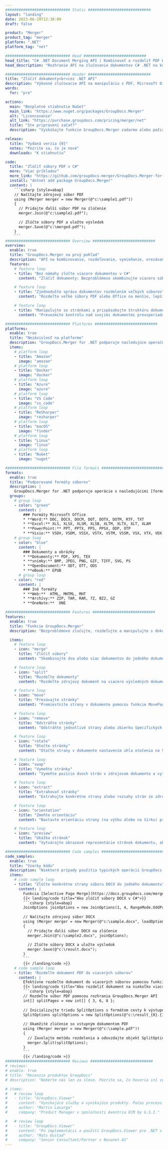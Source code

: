 ```yaml
---
############################# Static ############################
layout: "landing"
date: 2023-06-29T12:38:09
draft: false

product: "Merger"
product_tag: "merger"
platform: ".NET"
platform_tag: "net"

############################# Head ############################
head_title: "C# .NET Document Merging API | Kombinovať a rozdeliť PDF Word Excel EPUB"
head_description: "Rozhranie API na zlučovanie dokumentov C# .NET na kombinovanie, rozdelenie, výmenu alebo odstránenie stránok dokumentov z formátov PDF, Microsoft Word, Excel, prezentácií, Visia a obrázkov."

############################# Header ############################
title: "Zlúčiť dokumenty<br>cez .NET API"
description: "Výkonné zlučovacie API na manipuláciu s PDF, Microsoft Office, HTML a obrazovými súbormi."
words:
  for: "pre"

actions:
  main: "Bezplatné stiahnutie NuGet"
  main_link: "https://www.nuget.org/packages/GroupDocs.Merger"
  alt: "Licencovanie"
  alt_link: "https://purchase.groupdocs.com/pricing/merger/net"
  title: "Ste pripravení začať?"
  description: "Vyskúšajte funkcie GroupDocs.Merger zadarmo alebo požiadajte o licenciu"

release:
  title: "Vydaná verzia {0}"
  notes: "Pozrite sa, čo je nové"
  downloads: "K stiahnutiu"

code:
  title: "Zlúčiť súbory PDF v C#"
  more: "Viac príkladov"
  more_link: "https://github.com/groupdocs-merger/GroupDocs.Merger-for-.NET"
  install: "dotnet add package GroupDocs.Merger"
  content: |
    ```csharp {style=abap}   
    // Načítajte zdrojový súbor PDF
    using (Merger merger = new Merger(@"c:\sample1.pdf"))
    {
      // Pridajte ďalší súbor PDF na zlúčenie
      merger.Join(@"c:\sample2.pdf");

      // Zlúčte súbory PDF a uložte výsledok
      merger.Save(@"c:\merged.pdf");
    }
    ```
############################# Overview ############################
overview:
  enable: true
  title: "GroupDocs.Merger na prvý pohľad"
  description: "API na kombinovanie, rozdeľovanie, vymieňanie, orezávanie alebo odstraňovanie dokumentov, snímok a diagramov v aplikáciách .NET"
  features:
    # feature loop
    - title: "Bez námahy zlúčte viacero dokumentov v C#"
      content: "Zlúčiť dokumenty: Bezproblémovo skombinujte viacero súborov PDF a Office do jedného dokumentu s podporou širokej škály formátov. GroupDocs.Merger for .NET umožňuje rýchle a bezproblémové zlúčenie dokumentov."

    # feature loop
    - title: "Zjednodušte správu dokumentov rozdelením veľkých súborov"
      content: "Rozdeľte veľké súbory PDF alebo Office na menšie, lepšie spravovateľné časti. GroupDocs.Merger for .NET vám umožňuje rozdeliť dokumenty na základe konkrétnych stránok, rozsahov alebo dokonca bez námahy extrahovať jednotlivé stránky."

    # feature loop
    - title: "Manipulujte so stránkami a prispôsobujte štruktúru dokumentu – zmeňte poradie, vymeňte alebo odstráňte"
      content: "Prevezmite kontrolu nad svojimi dokumentmi preusporiadaním strán, odstránením nechcených strán alebo pridaním nových. GroupDocs.Merger for .NET vám umožňuje manipulovať so štruktúrou dokumentov, čo vám umožňuje prispôsobiť a prispôsobiť vaše súbory podľa vašich špecifických potrieb."

############################# Platforms ############################
platforms:
  enable: true
  title: "Nezávislosť na platforme"
  description: "GroupDocs.Merger for .NET podporuje nasledujúce operačné systémy, rámce a správcov balíkov"
  items:
    # platform loop
    - title: "Amazon"
      image: "amazon"
    # platform loop
    - title: "Docker"
      image: "docker"
    # platform loop
    - title: "Azure"
      image: "azure"
    # platform loop
    - title: "VS Code"
      image: "vs_code"
    # platform loop
    - title: "ReSharper"
      image: "resharper"
    # platform loop
    - title: "macOS"
      image: "finder"
    # platform loop
    - title: "Linux"
      image: "linux"
    # platform loop
    - title: "NuGet"
      image: "nuget"

############################# File formats ############################
formats:
  enable: true
  title: "Podporované formáty súborov"
  description: |
    GroupDocs.Merger for .NET podporuje operácie s nasledujúcimi [formátmi súborov dokumentov](https://docs.groupdocs.com/merger/net/supported-document-formats/).
  groups:
    # group loop
    - color: "green"
      content: |
        ### Formáty Microsoft Office
        * **Word:** DOC, DOCX, DOCM, DOT, DOTX, DOTM, RTF, TXT
        * **Excel:** XLS, XLSX, XLSM, XLSB, XLTM, XLTX, XLT, XLAM
        * **PowerPoint:** PPT, PPTX, PPS, PPSX, ODP, OTP
        * **Visio:** VSDX, VSDM, VSSX, VSTX, VSTM, VSSM, VSX, VTX, VDX
    # group loop
    - color: "blue"
      content: |
        ### Dokumenty a obrázky
        * **Dokumenty:** PDF, XPS, TEX
        * **snímky:** BMP, JPEG, PNG, GIF, TIFF, SVG, PS
        * **OpenDocument:** ODT, OTT, ODS
        * **eBook:** EPUB
      # group loop
    - color: "red"
      content: |
        ### Iné formáty
        * **Web:**  HTML, MHTML, MHT
        * **Archívy:** ZIP, TAR, RAR, 7Z, BZ2, GZ
        * **OneNote:**  ONE

############################# Features ############################
features:
  enable: true
  title: "Funkcie GroupDocs.Merger"
  description: "Bezproblémovo zlučujte, rozdeľujte a manipulujte s dokumentmi PDF a Office"

  items:
    # feature loop
    - icon: "merge"
      title: "Zlúčiť súbory"
      content: "Skombinujte dva alebo viac dokumentov do jedného dokumentu a zlúčte konkrétne strany alebo rozsahy strán z viacerých zdrojových dokumentov."

    # feature loop
    - icon: "split"
      title: "Rozdeľte dokumenty"
      content: "Rozdeľte zdrojový dokument na viacero výsledných dokumentov pomocou operácie rozdelenia."

    # feature loop
    - icon: "move"
      title: "Presúvajte stránky"
      content: "Premiestnite strany v dokumente pomocou funkcie MovePage."

    # feature loop
    - icon: "remove"
      title: "Odstráňte stránky"
      content: "Odstráňte jednotlivé strany alebo zbierku špecifických čísel strán zo zdrojového dokumentu."

    # feature loop
    - icon: "rotate"
      title: "Otočte stránky"
      content: "Otočte strany v dokumente nastavením uhla otočenia na 90, 180 alebo 270 stupňov pomocou operácie RotatePages."

    # feature loop
    - icon: "swap"
      title: "Vymeňte stránky"
      content: "Vymeňte pozície dvoch strán v zdrojovom dokumente a vytvorte nový dokument s vymenenými pozíciami strán."

    # feature loop
    - icon: "extract"
      title: "Extrahovať stránky"
      content: "Extrahujte konkrétne strany alebo rozsahy strán zo zdrojového dokumentu a vygenerujte nový dokument obsahujúci iba vybraté strany."

    # feature loop
    - icon: "orientation"
      title: "Zmeňte orientáciu"
      content: "Nastavte orientáciu strany (na výšku alebo na šírku) pre konkrétne alebo všetky strany dokumentu pomocou operácie ChangeOrientation."

    # feature loop
    - icon: "preview"
      title: "Ukážka stránok"
      content: "Vytvárajte obrazové reprezentácie stránok dokumentu, aby ste lepšie pochopili obsah a štruktúru. Vytvorte ukážky všetkých alebo len konkrétnych stránok."

############################# Code samples ############################
code_samples:
  enable: true
  title: "Vzorky kódu"
  description: "Niektoré prípady použitia typických operácií GroupDocs.Merger pre .NET"
  items:
    # code sample loop
    - title: "Zlúčte konkrétne strany súboru DOCX do jedného dokumentu"
      content: |
        Funkcia [Selective Page Merge](https://docs.groupdocs.com/merger/net/merge-pages-from-various-documents/) vám umožňuje extrahovať a zlúčiť iba požadovaný obsah z každého súboru. Tu je príklad, ako dosiahnuť selektívne zlúčenie stránok pomocou jazyka C#:
        {{< landing/code title="Ako zlúčiť súbory DOCX v C#">}}
        ```csharp {style=abap}   
        JoinOptions joinOptions = new JoinOptions(1, 4, RangeMode.OddPages);
        
        // Načítajte zdrojový súbor DOCX
        using (Merger merger = new Merger(@"c:\sample.docx", loadOptions))
        {
          // Pridajte ďalší súbor DOCX na zlúčenie
          merger.Join(@"c:\sample2.docx", joinOptions);
          
          // Zlúčte súbory DOCX a uložte výsledok
          merger.Save(@"c:\result.docx");
        }
        ```
        {{< /landing/code >}}
    # code sample loop
    - title: "Rozdeľte dokument PDF do viacerých súborov"
      content: |
        Efektívne rozdeľte dokument do viacerých súborov pomocou funkcie [Split Document](https://docs.groupdocs.com/merger/net/split-document/), ktorá zjednodušuje proces správy a extrakcie konkrétnych sekcií alebo strán z veľkých dokumentov. Umožňuje rozdeliť dokumenty na menšie časti na základe rôznych kritérií – podľa rozsahu strán, podľa počiatočných/koncových strán, podľa čísiel nepárnych/párnych strán atď.
        {{< landing/code title="Ako rozdeliť dokument na niekoľko viacstranových dokumentov">}}
        ```csharp {style=abap}   
        // Rozdeľte súbor PDF pomocou rozhrania GroupDocs.Merger API
        int[] splitPages = new int[] { 3, 6, 8 };
        
        // Inicializujte triedu SplitOptions s formátom cesty k výstupným súborom
        SplitOptions splitOptions = new SplitOptions(@"c:\result_{0}.{1}", splitPages, SplitMode.Interval);
        
        // Okamžité zlúčenie so vstupným dokumentom PDF
        using (Merger merger = new Merger(@"c:\sample.pdf"))
        {
          // Zavolajte metódu rozdelenia a odovzdajte objekt SplitOptions na uloženie výsledných dokumentov
          merger.Split(splitOptions);
        }  
        ```
        {{< /landing/code >}}
############################# Reviews ############################
# reviews:
# enable: true
# title: "Recenzie produktov GroupDocs"
# description: "Neberte nás len za slovo. Pozrite sa, čo hovoria iní vývojári o našich rozhraniach API"

# items:
#   # review loop
#   - title: "GroupDocs.Viewer"
#     content: "Vynikajúce služby a vynikajúce produkty. Počas procesu implementácie GroupDocs.Viewer for .NET boli mimoriadne nápomocní a pohotoví, nemôžeme ich dostatočne odporučiť."
#     author: "Martin Lasarga"
#     company: "Product Manager v spoločnosti Axentria ECM by G.S.I."

#   # review loop
#   - title: "GroupDocs.Viewer"
#     content: "Po implementácii a použití GroupDocs.Viewer pre .NET v projekte to vyzerá, že funguje veľmi dobre. Testoval som s množstvom dokumentov a zatiaľ je to dobré. Všetko, čo som naň hodil, sa pekne vykresľuje a vyzerá rovnako dobre ako v prehliadači PDF alebo MS Word."
#     author: "Mats Oustad"
#     company: "Senior Consultant/Partner v Novanet AS"
---
```

